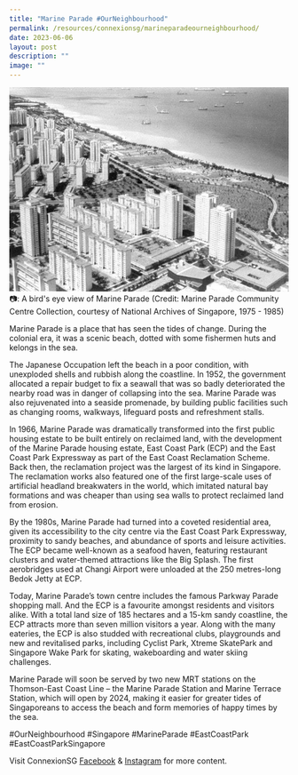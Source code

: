 ```yaml
---
title: "Marine Parade #OurNeighbourhood"
permalink: /resources/connexionsg/marineparadeourneighbourhood/
date: 2023-06-06
layout: post
description: ""
image: ""
---
```

![](/images/connexionsg/2023/marine%20parade.jpg)
📷: A bird's eye view of Marine Parade (Credit: Marine Parade Community Centre Collection, courtesy of National Archives of Singapore, 1975 - 1985)

Marine Parade is a place that has seen the tides of change. During the colonial era, it was a scenic beach, dotted with some fishermen huts and kelongs in the sea. 

The Japanese Occupation left the beach in a poor condition, with unexploded shells and rubbish along the coastline. In 1952, the government allocated a repair budget to fix a seawall that was so badly deteriorated the nearby road was in danger of collapsing into the sea. Marine Parade was also rejuvenated into a seaside promenade, by building public facilities such as changing rooms, walkways, lifeguard posts and refreshment stalls.

In 1966, Marine Parade was dramatically transformed into the first public housing estate to be built entirely on reclaimed land, with the development of the Marine Parade housing estate, East Coast Park (ECP) and the East Coast Park Expressway as part of the East Coast Reclamation Scheme. Back then, the reclamation project was the largest of its kind in Singapore. The reclamation works also featured one of the first large-scale uses of artificial headland breakwaters in the world, which imitated natural bay formations and was cheaper than using sea walls to protect reclaimed land from erosion.

By the 1980s, Marine Parade had turned into a coveted residential area, given its accessibility to the city centre via the East Coast Park Expressway, proximity to sandy beaches, and abundance of sports and leisure activities. The ECP became well-known as a seafood haven, featuring restaurant clusters and water-themed attractions like the Big Splash. The first aerobridges used at Changi Airport were unloaded at the 250 metres-long Bedok Jetty at ECP.

Today, Marine Parade’s town centre includes the famous Parkway Parade shopping mall. And the ECP is a favourite amongst residents and visitors alike. With a total land size of 185 hectares and a 15-km sandy coastline, the ECP attracts more than seven million visitors a year. Along with the many eateries, the ECP is also studded with recreational clubs, playgrounds and new and revitalised parks, including Cyclist Park, Xtreme SkatePark and Singapore Wake Park for skating, wakeboarding and water skiing challenges.

Marine Parade will soon be served by two new MRT stations on the Thomson-East Coast Line – the Marine Parade Station and Marine Terrace Station, which will open by 2024, making it easier for greater tides of Singaporeans to access the beach and form memories of happy times by the sea.

#OurNeighbourhood #Singapore #MarineParade #EastCoastPark #EastCoastParkSingapore

Visit ConnexionSG <a target="_blank" href="https://www.facebook.com/ConnexionSG">Facebook</a> &amp; <a target="_blank" href="https://www.instagram.com/connexionsg/">Instagram</a> for more content.